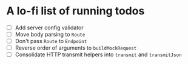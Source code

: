 # A lo-fi list of running todos

- [ ] Add server config validator
- [ ] Move body parsing to `Route`
- [ ] Don't pass `Route` to `Endpoint`
- [ ] Reverse order of arguments to `buildMockRequest`
- [ ] Consolidate HTTP transmit helpers into `transmit` and `transmitJson`
